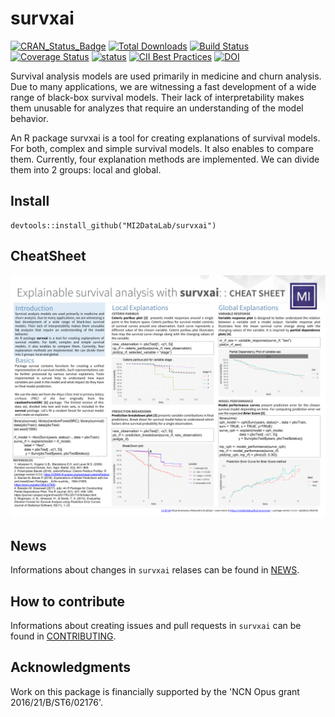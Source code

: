 # survxai
[![CRAN_Status_Badge](http://www.r-pkg.org/badges/version/survxai)](https://CRAN.R-project.org/package=survxai)
[![Total Downloads](http://cranlogs.r-pkg.org/badges/grand-total/survxai)](http://cranlogs.r-pkg.org/badges/grand-total/survxai)
[![Build Status](https://travis-ci.org/MI2DataLab/survxai.svg?branch=master)](https://travis-ci.org/MI2DataLab/survxai)
[![Coverage Status](https://img.shields.io/codecov/c/github/MI2DataLab/survxai/master.svg)](https://codecov.io/github/MI2DataLab/survxai?branch=master)
[![status](http://joss.theoj.org/papers/dcc9d53e8a1b1f613d59b9658b113fff/status.svg)](http://joss.theoj.org/papers/dcc9d53e8a1b1f613d59b9658b113fff)
[![CII Best Practices](https://bestpractices.coreinfrastructure.org/projects/2123/badge)](https://bestpractices.coreinfrastructure.org/projects/2123)
[![DOI](https://zenodo.org/badge/137778994.svg)](https://zenodo.org/badge/latestdoi/137778994)


Survival analysis models are used primarily in medicine and churn analysis. Due to many applications, we are witnessing a fast development of a wide range of black-box survival models. Their lack of interpretability makes them unusable for analyzes that require an understanding of the model behavior. 

An R package survxai is a tool for creating explanations of survival models. For both, complex and simple survival models. It also enables to compare them. Currently, four explanation methods are implemented. We can divide them into 2 groups: local and global.

## Install
```
devtools::install_github("MI2DataLab/survxai")
```

## CheatSheet

<a href="https://github.com/MI2DataLab/survxai/blob/master/materials/survxai-cheatsheet.pdf">
<img src="https://github.com/MI2DataLab/survxai/blob/master/materials/survxai-cheatsheet.png?raw=true">
</a>

## News
Informations about changes in `survxai` relases can be found in [NEWS](https://github.com/MI2DataLab/survxai/blob/master/NEWS.md).

## How to contribute
Informations about creating issues and pull requests in `survxai` can be found in [CONTRIBUTING](https://github.com/MI2DataLab/survxai/blob/master/CONTRIBUTING.md).


## Acknowledgments
Work on this package is financially supported by the 'NCN Opus grant 2016/21/B/ST6/02176'.

